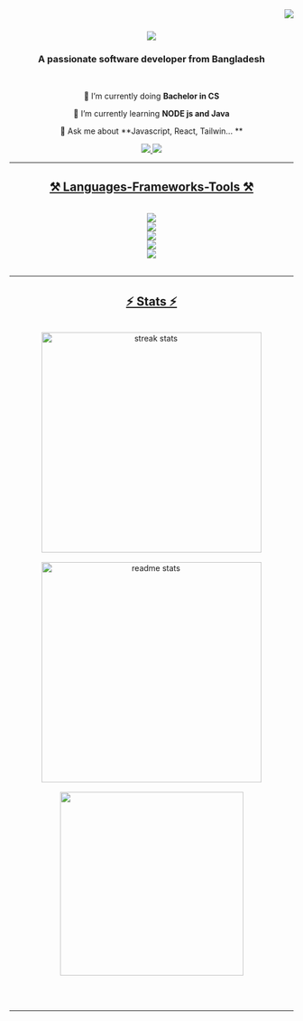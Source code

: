 <img align="right" src="https://visitor-badge.laobi.icu/badge?page_id=jonayeds.jonayeds" />

<h1 align="center">
    <img src="https://readme-typing-svg.herokuapp.com?font=Caveat&size=45&duration=3000&pause=100&color=FFFFFF&background=0D111700&center=true&vCenter=true&multiline=true&random=false&width=500&height=150&lines=Hi%2C+There;I'm+Sajjad+Jonayed" />
</h1>

<h3 align="center">A passionate software developer from Bangladesh</h3>

<br/>

<div align="center">
 
 🔭 I’m currently doing **Bachelor in CS**
 
 🌱 I’m currently learning **NODE js and Java**

💬 Ask me about **Javascript, React, Tailwin... **


 </div>
 
<div align="center"> 
  <a href="mailto:sajjadjonayed@gmail.com">
    <img src="https://img.shields.io/badge/Gmail-333333?style=for-the-badge&logo=gmail&logoColor=red" />
  </a>
  <a href="https://www.linkedin.com/in/sajjad-jonayed/" >
    <img src="https://img.shields.io/badge/LinkedIn-0077B5?style=for-the-badge&logo=linkedin&logoColor=white" target="_blank" />
<!--   </a>
  <a href="https://salesp07.github.io" target="_blank">
     <img src="https://img.shields.io/badge/Portfolio-FF5722?style=for-the-badge&logo=todoist&logoColor=white" target="_blank" /> <!-- sqlite, safari, google-chrome are other good icon options 
  </a> -->
</div>

 <hr/>
 
<h2 align="center">⚒️ Languages-Frameworks-Tools ⚒️</h2>
<br/>
<div align="center">
  <img src="https://skillicons.dev/icons?i=express" /><br>
    <img src="https://skillicons.dev/icons?i=html,css" /><br>
    <img src="https://skillicons.dev/icons?i=mongodb,react,javascript,firebase" /><br>
  <img src="https://skillicons.dev/icons?i=tailwind,c" /><br>
  <img src="https://skillicons.dev/icons?i=vscode" /><br>
</div>

<br/>
<hr/>

<!-- <div align="center">
  <h2>🐍 My Contributions 🐍</h2>
  <br>
  <img alt="snake eating my contributions" src="https://raw.githubusercontent.com/salesp07/salesp07/output/github-contribution-grid-snake.svg" />
  
  <br/><br/><br/>
</div>

<hr/> -->

<h2 align="center">⚡ Stats ⚡</h2>
<br>


<!-- Proudly created with GPRM ( https://gprm.itsvg.in ) -->
 <div align=center>
  <img width=390 src="https://github-readme-streak-stats.herokuapp.com/?user=jonayeds&theme=cobalt&hide_border=false" alt="streak stats"/><br />
<br/>
  <img width=390 src="https://github-readme-stats.vercel.app/api?username=jonayeds&count_private=true&show_icons=true&theme=cobalt&rank_icon=github&border_radius=10" alt="readme stats" />
  <br/>
<br/>
  
  <img width=325 align="center" src="https://github-readme-stats.vercel.app/api/top-langs/?username=jonayeds&theme=cobalt&hide_border=false&include_all_commits=true&count_private=true&layout=compact" />
</div> 

<br/><br/>

<hr/>

<br/>


<br/>
